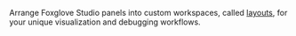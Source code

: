 Arrange Foxglove Studio panels into custom workspaces, called [layouts](https://foxglove.dev/docs/studio/layouts), for your unique visualization and debugging workflows.
